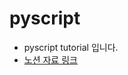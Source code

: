 # pyscript
* pyscript tutorial 입니다.
* [노션 자료 링크](https://paullabworkspace.notion.site/PyScript-537f89da75654273822767f9767c66fe)
